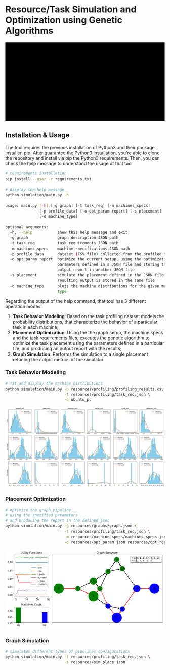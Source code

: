 # Resource/Task Simulation and Optimization using Genetic Algorithms

![task-opt](docs/img/task-opt.gif)

## Installation & Usage

The tool requires the previous installation of Python3 and their package installer, pip.
After guarantee the Python3 installation, you're able to clone the repository and install via pip the Python3 requirements.
Then, you can check the help message to understand the usage of that tool.

```bash
# requirements installation
pip install --user -r requirements.txt

# display the help message
python simulation/main.py -h

usage: main.py [-h] [-g graph] [-t task_req] [-m machines_specs]
               [-p profile_data] [-o opt_param report] [-s placement]
               [-d machine_type]

optional arguments:
  -h, --help           show this help message and exit
  -g graph             graph description JSON path
  -t task_req          task requirements JSON path
  -m machines_specs    machine specifications JSON path
  -p profile_data      dataset (CSV file) collected from the profiled tasks
  -o opt_param report  optimize the current setup, using the optimization
                       parameters defined in a JSON file and storing the
                       output report in another JSON file
  -s placement         simulate the placement defined in the JSON file, the
                       resulting output is stored in the same file
  -d machine_type      plots the machine distributions for the given machine
                       type
```

Regarding the output of the help command, that tool has 3 different operation modes:
1. **Task Behavior Modeling**: Based on the task profiling dataset models the probability distributions, that 
characterize the behavior of a particular task in each machine;
2. **Placement Optimization**: Using the the graph setup, the machine specs and the task requirements files, 
executes the genetic algorithm to optimize the task placement using the parameters defined in a particular file, 
and producing an output report with the results;
3. **Graph Simulation**: Performs the simulation to a single placement retuning the output metrics 
of the simulator.

### Task Behavior Modeling

```bash
# fit and display the machine distributions
python simulation/main.py -p resources/profiling/profiling_results.csv \
                          -t resources/profiling/task_req.json \
                          -d ubuntu_pc
```

![machine_distributions](docs/img/machine_distributions.png)

### Placement Optimization

```bash
# optimize the graph pipeline
# using the specified parameters
# and producing the report in the defined json
python simulation/main.py -g resources/graphs/graph.json \
                          -t resources/profiling/task_req.json \
                          -m resources/machine_specs/machines_specs.json \
                          -o resources/opt_param.json resources/opt_report.json
```

![optimization_dashboard](docs/img/opt_dashboard.png)

### Graph Simulation

```bash
# simulates different types of pipelines configurations
python simulation/main.py -t resources/profiling/task_req.json \
                          -s resources/sim_place.json
```


